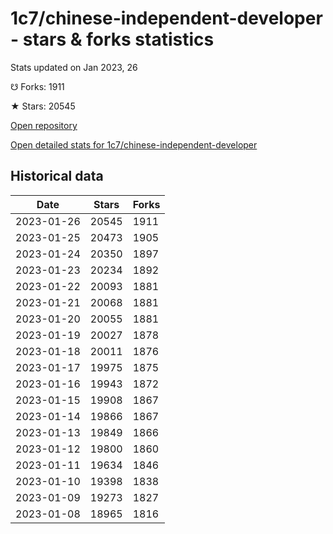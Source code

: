 # 1c7/chinese-independent-developer - stars & forks statistics

Stats updated on Jan 2023, 26

☋ Forks: 1911

★ Stars: 20545

[Open repository](https://github.com/1c7/chinese-independent-developer)

[Open detailed stats for 1c7/chinese-independent-developer](https://reviewgithub.com/rep/1c7/chinese-independent-developer)

## Historical data
| Date | Stars | Forks |
|------|-------|-------|
| 2023-01-26 | 20545 | 1911 | 
| 2023-01-25 | 20473 | 1905 | 
| 2023-01-24 | 20350 | 1897 | 
| 2023-01-23 | 20234 | 1892 | 
| 2023-01-22 | 20093 | 1881 | 
| 2023-01-21 | 20068 | 1881 | 
| 2023-01-20 | 20055 | 1881 | 
| 2023-01-19 | 20027 | 1878 | 
| 2023-01-18 | 20011 | 1876 | 
| 2023-01-17 | 19975 | 1875 | 
| 2023-01-16 | 19943 | 1872 | 
| 2023-01-15 | 19908 | 1867 | 
| 2023-01-14 | 19866 | 1867 | 
| 2023-01-13 | 19849 | 1866 | 
| 2023-01-12 | 19800 | 1860 | 
| 2023-01-11 | 19634 | 1846 | 
| 2023-01-10 | 19398 | 1838 | 
| 2023-01-09 | 19273 | 1827 | 
| 2023-01-08 | 18965 | 1816 | 

